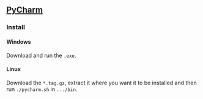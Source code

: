 ## [PyCharm](https://www.jetbrains.com/pycharm/)

### Install

#### Windows

Download and run the `.exe`.  

#### Linux

Download the `*.tag.gz`, extract it where you want it to be installed and then run `./pycharm.sh` in `.../bin`.  
